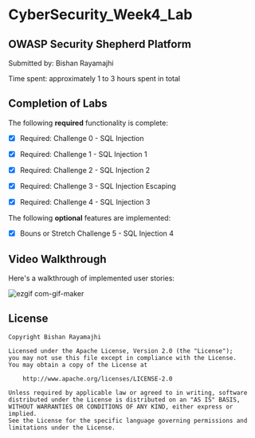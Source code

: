 # CyberSecurity_Week4_Lab

## OWASP Security Shepherd Platform

Submitted by: Bishan Rayamajhi

Time spent: approximately 1 to 3 hours spent in total

## Completion of Labs

The following **required** functionality is complete:

* [x] Required: Challenge 0 - SQL Injection
* [x] Required: Challenge 1 - SQL Injection 1
* [x] Required: Challenge 2 - SQL Injection 2
* [x] Required: Challenge 3 - SQL Injection Escaping
* [x] Required: Challenge 4 - SQL Injection 3


The following **optional** features are implemented:

* [x] Bouns or Stretch Challenge 5 - SQL Injection 4

## Video Walkthrough

Here's a walkthrough of implemented user stories:

![ezgif com-gif-maker](https://user-images.githubusercontent.com/73560206/120074167-95aa5800-c069-11eb-8d83-fae3184295cd.gif)



## License

    Copyright Bishan Rayamajhi

    Licensed under the Apache License, Version 2.0 (the "License");
    you may not use this file except in compliance with the License.
    You may obtain a copy of the License at

        http://www.apache.org/licenses/LICENSE-2.0

    Unless required by applicable law or agreed to in writing, software
    distributed under the License is distributed on an "AS IS" BASIS,
    WITHOUT WARRANTIES OR CONDITIONS OF ANY KIND, either express or implied.
    See the License for the specific language governing permissions and
    limitations under the License.
